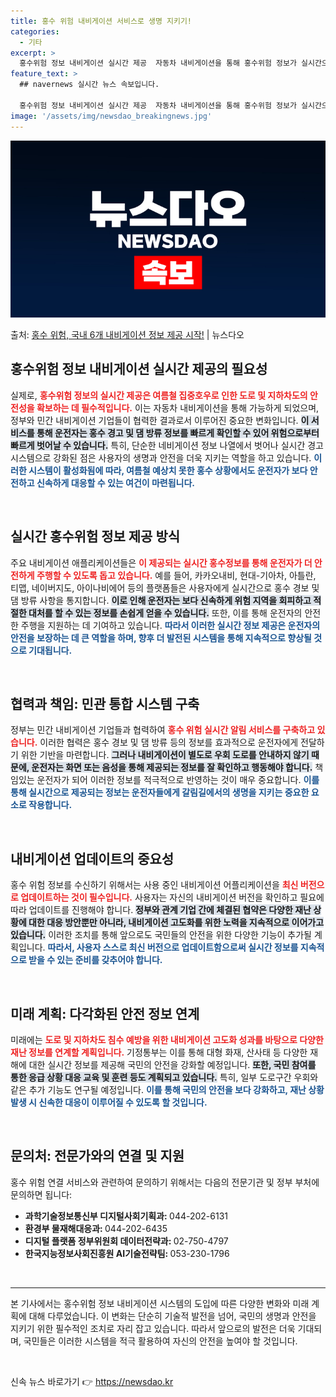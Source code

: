 ```yaml
---
title: 홍수 위험 내비게이션 서비스로 생명 지키기!
categories:
  - 기타
excerpt: >
  홍수위험 정보 내비게이션 실시간 제공  자동차 내비게이션을 통해 홍수위험 정보가 실시간으로 제공되기 시작했습…
feature_text: >
  ## navernews 실시간 뉴스 속보입니다.

  홍수위험 정보 내비게이션 실시간 제공  자동차 내비게이션을 통해 홍수위험 정보가 실시간으로 제공되기 시작했습…
image: '/assets/img/newsdao_breakingnews.jpg'
---
```


![뉴스다오 속보](/assets/img/newsdao_breakingnews.jpg)

<p>출처: <a href="https://newsdao.kr/5028" rel="dofollow">홍수 위험, 국내 6개 내비게이션 정보 제공 시작!</a> | 뉴스다오</p>

<h2 data-ke-size="size26">홍수위험 정보 내비게이션 실시간 제공의 필요성</h2>

<p data-ke-size="size16">실제로, <b><span style="color: #ee2323;">홍수위험 정보의 실시간 제공은 여름철 집중호우로 인한 도로 및 지하차도의 안전성을 확보하는 데 필수적입니다.</span></b> 이는 자동차 내비게이션을 통해 가능하게 되었으며, 정부와 민간 내비게이션 기업들이 협력한 결과로서 이루어진 중요한 변화입니다. <b><span style="background-color: #21538527;">이 서비스를 통해 운전자는 홍수 경고 및 댐 방류 정보를 빠르게 확인할 수 있어 위험으로부터 빠르게 벗어날 수 있습니다.</span></b> 특히, 단순한 네비게이션 정보 나열에서 벗어나 실시간 경고 시스템으로 강화된 점은 사용자의 생명과 안전을 더욱 지키는 역할을 하고 있습니다. <b><span style="color: #1a5490;">이러한 시스템이 활성화됨에 따라, 여름철 예상치 못한 홍수 상황에서도 운전자가 보다 안전하고 신속하게 대응할 수 있는 여건이 마련됩니다.</span></b></p>

<p data-ke-size="size16">&nbsp;</p>

<h2 data-ke-size="size26">실시간 홍수위험 정보 제공 방식</h2>

<p data-ke-size="size16">주요 내비게이션 애플리케이션들은 <b><span style="color: #ee2323;">이 제공되는 실시간 홍수정보를 통해 운전자가 더 안전하게 주행할 수 있도록 돕고 있습니다.</span></b> 예를 들어, 카카오내비, 현대-기아차, 아틀란, 티맵, 네이버지도, 아이나비에어 등의 플랫폼들은 사용자에게 실시간으로 홍수 경보 및 댐 방류 사항을 통지합니다. <b><span style="background-color: #21538527;">이로 인해 운전자는 보다 신속하게 위험 지역을 회피하고 적절한 대처를 할 수 있는 정보를 손쉽게 얻을 수 있습니다.</span></b> 또한, 이를 통해 운전자의 안전한 주행을 지원하는 데 기여하고 있습니다. <b><span style="color: #1a5490;">따라서 이러한 실시간 정보 제공은 운전자의 안전을 보장하는 데 큰 역할을 하며, 향후 더 발전된 시스템을 통해 지속적으로 향상될 것으로 기대됩니다.</span></b></p>

<p data-ke-size="size16">&nbsp;</p>

<h2 data-ke-size="size26">협력과 책임: 민관 통합 시스템 구축</h2>

<p data-ke-size="size16">정부는 민간 내비게이션 기업들과 협력하여 <b><span style="color: #ee2323;">홍수 위험 실시간 알림 서비스를 구축하고 있습니다.</span></b> 이러한 협력은 홍수 경보 및 댐 방류 등의 정보를 효과적으로 운전자에게 전달하기 위한 기반을 마련합니다. <b><span style="background-color: #21538527;">그러나 내비게이션이 별도로 우회 도로를 안내하지 않기 때문에, 운전자는 화면 또는 음성을 통해 제공되는 정보를 잘 확인하고 행동해야 합니다.</span></b> 책임있는 운전자가 되어 이러한 정보를 적극적으로 반영하는 것이 매우 중요합니다. <b><span style="color: #1a5490;">이를 통해 실시간으로 제공되는 정보는 운전자들에게 갈림길에서의 생명을 지키는 중요한 요소로 작용합니다.</span></b></p>

<p data-ke-size="size16">&nbsp;</p>

<h2 data-ke-size="size26">내비게이션 업데이트의 중요성</h2>

<p data-ke-size="size16">홍수 위험 정보를 수신하기 위해서는 사용 중인 내비게이션 어플리케이션을 <b><span style="color: #ee2323;">최신 버전으로 업데이트하는 것이 필수입니다.</span></b> 사용자는 자신의 내비게이션 버전을 확인하고 필요에 따라 업데이트를 진행해야 합니다. <b><span style="background-color: #21538527;">정부와 관계 기업 간에 체결된 협약은 다양한 재난 상황에 대한 대응 방안뿐만 아니라, 내비게이션 고도화를 위한 노력을 지속적으로 이어가고 있습니다.</span></b> 이러한 조치를 통해 앞으로도 국민들의 안전을 위한 다양한 기능이 추가될 계획입니다. <b><span style="color: #1a5490;">따라서, 사용자 스스로 최신 버전으로 업데이트함으로써 실시간 정보를 지속적으로 받을 수 있는 준비를 갖추어야 합니다.</span></b></p>

<p data-ke-size="size16">&nbsp;</p>

<h2 data-ke-size="size26">미래 계획: 다각화된 안전 정보 연계</h2>

<p data-ke-size="size16">미래에는 <b><span style="color: #ee2323;">도로 및 지하차도 침수 예방을 위한 내비게이션 고도화 성과를 바탕으로 다양한 재난 정보를 연계할 계획입니다.</span></b> 기정통부는 이를 통해 대형 화재, 산사태 등 다양한 재해에 대한 실시간 정보를 제공해 국민의 안전을 강화할 예정입니다. <b><span style="background-color: #21538527;">또한, 국민 참여를 통한 응급 상황 대응 교육 및 훈련 등도 계획되고 있습니다.</span></b> 특히, 일부 도로구간 우회와 같은 추가 기능도 연구될 예정입니다. <b><span style="color: #1a5490;">이를 통해 국민의 안전을 보다 강화하고, 재난 상황 발생 시 신속한 대응이 이루어질 수 있도록 할 것입니다.</span></b></p>

<p data-ke-size="size16">&nbsp;</p>

<h2 data-ke-size="size26">문의처: 전문가와의 연결 및 지원</h2>

<p data-ke-size="size16">홍수 위험 연결 서비스와 관련하여 문의하기 위해서는 다음의 전문기관 및 정부 부처에 문의하면 됩니다: <br/> 
<ul>
    <li><b>과학기술정보통신부 디지털사회기획과: </b>044-202-6131</li>
    <li><b>환경부 물재해대응과: </b>044-202-6435</li>
    <li><b>디지털 플랫폼 정부위원회 데이터전략과: </b>02-750-4797</li>
    <li><b>한국지능정보사회진흥원 AI기술전략팀: </b>053-230-1796</li>
</ul></p>

<p data-ke-size="size16">&nbsp;</p>

<hr/>

<p data-ke-size="size16">본 기사에서는 홍수위험 정보 내비게이션 시스템의 도입에 따른 다양한 변화와 미래 계획에 대해 다루었습니다. 이 변화는 단순히 기술적 발전을 넘어, 국민의 생명과 안전을 지키기 위한 필수적인 조치로 자리 잡고 있습니다. 따라서 앞으로의 발전은 더욱 기대되며, 국민들은 이러한 시스템을 적극 활용하여 자신의 안전을 높여야 할 것입니다.</p>

<p data-ke-size="size16">&nbsp;</p> 

신속 뉴스 바로가기 👉 <a href="https://newsdao.kr" rel="dofollow">https://newsdao.kr</a>


